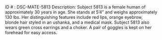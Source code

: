 ID # : DSC-MATE-5813
Description: Subject 5813 is a female human of approximately 30 years in age. She stands at 5’4” and weighs approximately 130 lbs. Her distinguishing features include red lips, orange eyebrow, blonde hair styled in an ushanka, and a medical mask. Subject 5813 also wears green cross earrings and a choker. A pair of goggles is kept on her forehead for easy access. 